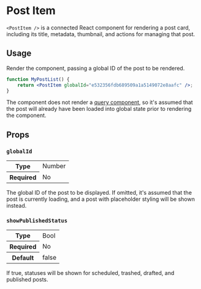 # Post Item

`<PostItem />` is a connected React component for rendering a post card, including its title, metadata, thumbnail, and actions for managing that post.

## Usage

Render the component, passing a global ID of the post to be rendered.

```jsx
function MyPostList() {
	return <PostItem globalId="e532356fdb689509a1a5149072e8aafc" />;
}
```

The component does not render a [query component](https://github.com/Automattic/wp-calypso/blob/HEAD/docs/our-approach-to-data.md#query-components), so it's assumed that the post will already have been loaded into global state prior to rendering the component.

## Props

### `globalId`

<table>
	<tr><th>Type</th><td>Number</td></tr>
	<tr><th>Required</th><td>No</td></tr>
</table>

The global ID of the post to be displayed. If omitted, it's assumed that the post is currently loading, and a post with placeholder styling will be shown instead.

### `showPublishedStatus`

<table>
	<tr><th>Type</th><td>Bool</td></tr>
	<tr><th>Required</th><td>No</td></tr>
	<tr><th>Default</th><td>false</td></tr>
</table>

If true, statuses will be shown for scheduled, trashed, drafted, and published posts.
